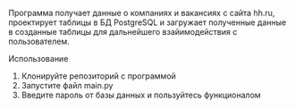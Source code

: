 Программа получает данные о компаниях и вакансиях с сайта hh.ru, проектирует таблицы в БД PostgreSQL и загружает полученные данные в созданные таблицы для дальнейшего взайимодействия с пользователем.

Использование
1. Клонируйте репозиторий с программой
2. Запустите файл main.py
3. Введите пароль от базы данных и пользуйтесь функционалом

